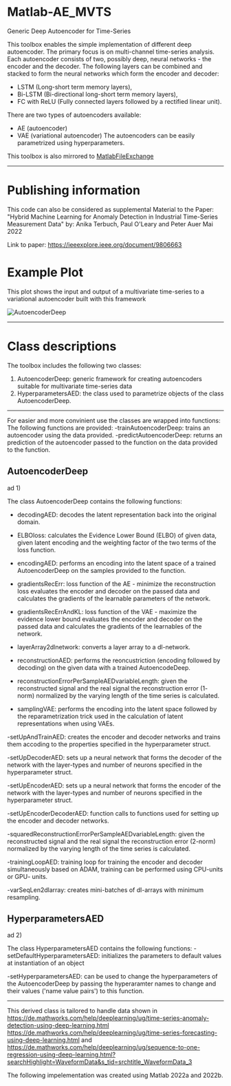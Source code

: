# Matlab-AE_MVTS
Generic Deep Autoencoder for Time-Series 

This toolbox enables the simple implementation of different deep autoencoder. The primary focus is on multi-channel time-series analysis.
Each autoencoder consists of two, possibly deep, neural networks - the encoder and the decoder.
The following layers can be combined and stacked to form the neural networks which form the encoder and decoder:
- LSTM (Long-short term memory layers),
- Bi-LSTM (Bi-directional long-short term memory layers),
- FC with ReLU (Fully connected layers followed by a rectified linear unit).

There are two types of autoencoders available:
- AE (autoencoder)
- VAE (variational autoencoder)
The autoencoders can be easily parametrized using hyperparameters.

This toolbox is also mirrored to [MatlabFileExchange](https://de.mathworks.com/matlabcentral/fileexchange/111110-generic-deep-autoencoder-for-time-series) 


-------------------------------------------------------------------------------------------
# Publishing information

This code can also be considered as supplemental Material to the Paper:
"Hybrid Machine Learning for Anomaly Detection in Industrial Time-Series
Measurement Data" 
by: Anika Terbuch, Paul O'Leary and Peter Auer
Mai 2022

Link to paper: https://ieeexplore.ieee.org/document/9806663

# Example Plot
This plot shows the input and output of a multivariate time-series to a variational autoencoder built with this framework

![AutoencoderDeep](https://github.com/anikaTerbuch/Matlab-AE_MVTS/assets/58983404/ca537240-d2e0-4c59-b1a0-7abe78e1ce5b)

-------------------------------------------------------------------------------------------
# Class descriptions
The toolbox includes the following two classes:
1) AutoencoderDeep:  generic framework for creating autoencoders suitable for multivariate time-series data
2) HyperparametersAED: the class used to parametrize objects of the class AutoencoderDeep.
-------------------------------------------------------------------------------------------
For easier and more convinient use the classes are wrapped into functions:
The following functions are provided:
-trainAutoencoderDeep: trains an autoencoder using the data provided.
-predictAutoencoderDeep: returns an prediction of the autoencoder passed to the function on the data provided to the function.


## AutoencoderDeep

ad 1) 

The class AutoencoderDeep contains the following functions:
- decodingAED:         	decodes the latent representation  back into the original domain.

- ELBOloss:             calculates the Evidence Lower Bound (ELBO) of given data, given
                        latent encoding and the weighting factor of the two terms of the loss function.

- encodingAED:          performs an encoding into the latent space of a trained
                        AutoencoderDeep on the samples provided to the function.

- gradientsRecErr:      loss function of the AE - minimize the reconstruction loss
                        evaluates the encoder and decoder on the passed data and calculates
                        the gradients of the learnable parameters of the network.

- gradientsRecErrAndKL: loss function of the VAE - maximize the evidence lower bound
                        evaluates the encoder and decoder on the passed data and calculates
                        the gradients of the learnables of the network.

- layerArray2dlnetwork: converts a layer array to a dl-network.

- reconstructionAED:    performs the reoncustriction (encoding followed by decoding) on the 
                        given data with a trained AutoencodeDeep.
						 
- reconstructionErrorPerSampleAEDvariableLength: given the reconstructed signal and the 
                                                 real signal the reconstruction error (1-
                                                 norm) normalized by the varying length
						                         of the time series is calculated.
												
- samplingVAE:          performs the encoding into the latent space followed by the 
                        reparametrization trick used in the calculation of latent
                        representations when using VAEs.
						 


-setUpAndTrainAED:      creates the encoder and decoder networks and trains them accoding
                        to the properties specified in the hyperparameter struct.
						 
-setUpDecoderAED:	sets up a neural network that forms the decoder of the network with the
                    layer-types and number of neurons specified in the hyperparameter
                    struct.
						
-setUpEncoderAED:   sets up a neural network that forms the encoder of the network with
                    the layer-types and number of neurons specified in the 
                    hyperparameter struct.						 
					 
-setUpEncoderDecoderAED: function calls to functions used for setting up the encoder and 
                         decoder networks.

-squaredReconstructionErrorPerSampleAEDvariableLength: given the reconstructed signal and
                                                       the real signal the reconstruction
                                                       error (2-norm) normalized by the
                                                       varying length of the time series is
                                                       calculated.
													   
-trainingLoopAED:		training loop for training the encoder and decoder simultaneously
                         based on ADAM, training can be performed using CPU-units or GPU-
                         units.
						
-varSeqLen2dlarray:     	creates mini-batches of dl-arrays with minimum resampling. 		

## HyperparametersAED
ad 2) 

The class HyperparametersAED contains the following functions:
-setDefaultHyperparametersAED: initializes the parameters to default values at instantiation of an object		 

-setHyperparametersAED: can be used to change the hyperparameters of the AutoencoderDeep by 
                        passing the hyperaramter names to change and their values 
                        ('name value pairs') to this function.

								
-------------------------------------------------------------------------------------------

This derived class is tailored to handle data shown in
https://de.mathworks.com/help/deeplearning/ug/time-series-anomaly-detection-using-deep-learning.html
https://de.mathworks.com/help/deeplearning/ug/time-series-forecasting-using-deep-learning.html and
https://de.mathworks.com/help/deeplearning/ug/sequence-to-one-regression-using-deep-learning.html?searchHighlight=WaveformData&s_tid=srchtitle_WaveformData_3

The following impelementation was created using Matlab 2022a and 2022b.
